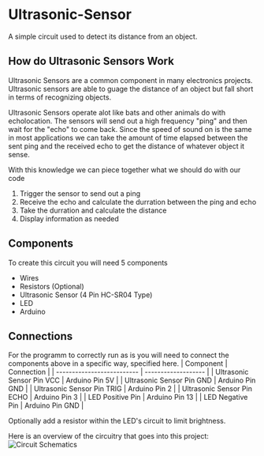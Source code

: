 # Ultrasonic-Sensor
A simple circuit used to detect its distance from an object.

## How do Ultrasonic Sensors Work
Ultrasonic Sensors are a common component in many electronics projects. Ultrasonic sensors are able to guage the distance of an object but fall short in terms of recognizing objects.

Ultrasonic Sensors operate alot like bats and other animals do with echolocation. The sensors will send out a high frequency "ping" and then wait for the "echo" to come back. Since the speed of sound on is the same in most applications we can take the amount of time elapsed between the sent ping and the received echo to get the distance of whatever object it sense.

With this knowledge we can piece together what we should do with our code

1. Trigger the sensor to send out a ping
2. Receive the echo and calculate the durration between the ping and echo
3. Take the durration and calculate the distance
4. Display information as needed

## Components
To create this circuit you will need 5 components

- Wires
- Resistors (Optional)
- Ultrasonic Sensor (4 Pin HC-SR04 Type)
- LED
- Arduino

## Connections
For the programm to correctly run as is you will need to connect the components above in a specific way, specified here.
| Component                  | Connection          |
| -------------------------- | ------------------- |
| Ultrasonic Sensor Pin VCC  | Arduino Pin 5V      |
| Ultrasonic Sensor Pin GND  | Arduino Pin GND     |
| Ultrasonic Sensor Pin TRIG | Arduino Pin 2       |
| Ultrasonic Sensor Pin ECHO | Arduino Pin 3       |
| LED Positive Pin           | Arduino Pin 13      |
| LED Negative Pin           | Arduino Pin GND     |


Optionally add a resistor within the LED's circuit to limit brightness.

Here is an overview of the circuitry that goes into this project:
![Circuit Schematics](https://cdn.discordapp.com/attachments/880259593199034378/1189132416644816977/image.png?ex=659d0cdd&is=658a97dd&hm=680c143ae1b9a331947d473e35f9dc9cec45f276244f720d392b986855b67fe9&)
